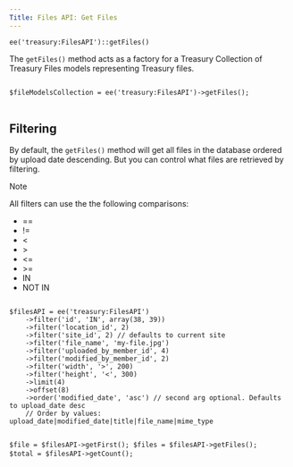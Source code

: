 ```yaml
---
Title: Files API: Get Files
---
```


`ee('treasury:FilesAPI')::getFiles()`

The `getFiles()` method acts as a factory for a Treasury Collection of Treasury Files models representing Treasury files.

<div class="content-blocks__pre-wrapper content-blocks__pre-wrapper--example">
<pre class="content-blocks__pre content-blocks__pre--example language-php">
<code class="content-blocks__code content-blocks__code--example language-php">
$fileModelsCollection = ee('treasury:FilesAPI')->getFiles();
</code>
</pre>
</div>

## Filtering

By default, the `getFiles()` method will get all files in the database ordered by upload date descending. But you can control what files are retrieved by filtering.

<div class="content-blocks__note">
	<div class="content-blocks__note-title">Note</div>
	<p>
		All filters can use the the following comparisons:
		<ul>
			<li>==</li>
			<li>!=</li>
			<li><</li>
			<li>></li>
			<li><=</li>
			<li>>=</li>
			<li>IN</li>
			<li>NOT IN</li>
		</ul>
	</p>
</div>

<div class="content-blocks__pre-wrapper content-blocks__pre-wrapper--example">
<pre class="content-blocks__pre content-blocks__pre--example language-php">
<code class="content-blocks__code content-blocks__code--example language-php">
$filesAPI = ee('treasury:FilesAPI')
	->filter('id', 'IN', array(38, 39))
	->filter('location_id', 2)
	->filter('site_id', 2) // defaults to current site
	->filter('file_name', 'my-file.jpg')
	->filter('uploaded_by_member_id', 4)
	->filter('modified_by_member_id', 2)
	->filter('width', '>', 200)
	->filter('height', '<', 300)
	->limit(4)
	->offset(8)
	->order('modified_date', 'asc') // second arg optional. Defaults to upload_date desc
	// Order by values: upload_date|modified_date|title|file_name|mime_type

$file = $filesAPI->getFirst();
$files = $filesAPI->getFiles();
$total = $filesAPI->getCount();
</code>
</pre>
</div>

